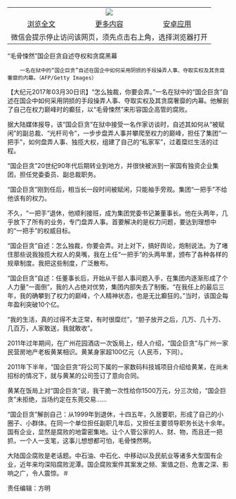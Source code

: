 

<table>
  <tr>
    <td align="center" colspan="3">
      <a href="https://github.com/ogate/ogate/blob/master/README.md"><img src="https://cloud.githubusercontent.com/assets/11880933/13434984/f430fae2-e012-11e5-814f-c2df1e82b247.jpg"/></a>
    </td>
  </tr>
  <tr>
    <td align="center">
      <a href="https://s3.ap-south-1.amazonaws.com/ogatem/oGate.htm?c815453&from=oNote">浏览全文</a>
    </td>
    <td align="center">
      <a href="https://s3.ap-south-1.amazonaws.com/ogatem/oGate.htm?from=oNote">更多内容</a>
    </td>
    <td align="center">
      <a href="https://raw.githubusercontent.com/ogate/up/master/ogate.apk">安卓应用</a>
    </td>
  </tr>
  <tr>
    <td align="center" colspan="3">
      微信会提示停止访问该网页，须先点击右上角，选择浏览器打开
    </td>
  </tr>
</table>    



“毛骨悚然”国企巨贪自述夺权和贪腐黑幕






        一名在狱中的“国企巨贪”自述在国企中如何采用阴损的手段操弄人事、夺取实权及其贪腐奢靡的内幕。（AFP/Getty Images）




【大纪元2017年03月30日讯】“怎么独裁，你要会弄。”一名在狱中的“国企巨贪”自述在国企中如何采用阴损的手段操弄人事、夺取实权及其贪腐奢靡的内幕。他解剖了自己在权力巅峰时的癫狂，以“毛骨悚然”来形容国企高管的腐败。


据大陆媒体报导，该“国企巨贪”在狱中接受一名作家访谈时，自述其如何从“被赋闲”的副总裁、“光杆司令”，一步步盘弄人事并攀爬至权力的巅峰，担任了集团“一把手”，如何盘弄人事、独揽大权，组建了自己的“私家军”，过着糜烂生活的过程。


“国企巨贪”20世纪90年代后期转业到地方，并很快被派到一家国有独资企业集团，担任党委委员、副总裁职务。


“国企巨贪”刚到任后，相当长一段时间被赋闲，只能袖手旁观。集团“一把手”不给他该有的权力。


不久，“一把手”退休，他顺利接班，成为集团党委书记兼董事长。他在头两年，几乎放下了所有的业务，专门盘弄人事。首要解决的是权力问题，要达到理想中的“一把手”的权威目标。


“国企巨贪”自述：怎么独裁，你要会弄。对上对下，搞好舆论，炮制说法。为了堵住那些说我独揽大权人的臭嘴，我在上任“一把手”的头两年里，颁布了各种各样的规章制度。我把这些制度，广泛散布。


“国企巨贪”自述：任董事长后，开始从干部人事问题入手，在集团内逐渐形成了个人力量“一面倒”，我的人占绝对优势，集团内部失去了制衡。“在我任上的最后三年，我的确攀到了权力的巅峰，个人精神状态，也是无比癫狂的。”当时，该国企每年盈利突破10个亿。


“我的生活，真的过得不太正常，有时很糜烂”，“胆子放开之后，几万、几十万、几百万，人家敢送，我就敢收”。


2011年过年期间，在广州花园酒店一次饭局上，经人介绍，“国企巨贪”与广州一家民营房地产老板黄某相识。黄某身家超100亿元（人民币，下同）。


2011年下半年，“国企巨贪”将公司下属的一家数码科技城项目介绍给黄某，在尚未招标的情况下，就与黄某的公司签订了意向合同。


黄某在饭局上对“国企巨贪”说，我干脆一次性给你1500万元，分三次给，“国企巨贪”未拒绝，当场约定在东莞交易……


“国企巨贪”解剖自己：从1999年到退休，十四五年，久居要职，形成了自己的小圈子、小群体。在同一个单位担任副职几年后，又担任主要领导职务长达十余年。国有企业，显然是腐败的地雷密集地。让个人管公家的人、财、物，而且还一把抓，一个人一支笔，这事儿想想都可怕，毛骨悚然啊。


大陆国企腐败是老话题。中石油、中石化、中移动以及民航业等诸多大型国有企业，近年来均深陷腐败泥潭。国企腐败案件其案发之频、案值之巨、危害之深、影响之广，令人震惊。＃


责任编辑：方明



